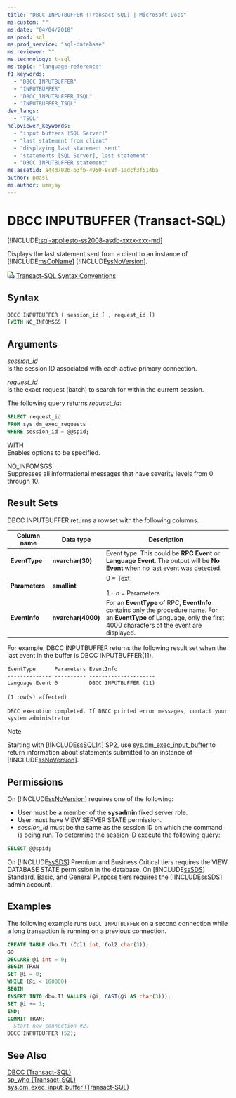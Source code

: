 ```yaml
---
title: "DBCC INPUTBUFFER (Transact-SQL) | Microsoft Docs"
ms.custom: ""
ms.date: "04/04/2018"
ms.prod: sql
ms.prod_service: "sql-database"
ms.reviewer: ""
ms.technology: t-sql
ms.topic: "language-reference"
f1_keywords: 
  - "DBCC INPUTBUFFER"
  - "INPUTBUFFER"
  - "DBCC_INPUTBUFFER_TSQL"
  - "INPUTBUFFER_TSQL"
dev_langs: 
  - "TSQL"
helpviewer_keywords: 
  - "input buffers [SQL Server]"
  - "last statement from client"
  - "displaying last statement sent"
  - "statements [SQL Server], last statement"
  - "DBCC INPUTBUFFER statement"
ms.assetid: a44d702b-b3fb-4950-8c8f-1adcf3f514ba
author: pmasl
ms.author: umajay
---
```

# DBCC INPUTBUFFER (Transact-SQL)
[!INCLUDE[tsql-appliesto-ss2008-asdb-xxxx-xxx-md](../../includes/tsql-appliesto-ss2008-asdb-xxxx-xxx-md.md)]

Displays the last statement sent from a client to an instance of [!INCLUDE[msCoName](../../includes/msconame-md.md)] [!INCLUDE[ssNoVersion](../../includes/ssnoversion-md.md)].
  
![Topic link icon](../../database-engine/configure-windows/media/topic-link.gif "Topic link icon") [Transact-SQL Syntax Conventions](../../t-sql/language-elements/transact-sql-syntax-conventions-transact-sql.md)
  
## Syntax  
  
```sql
DBCC INPUTBUFFER ( session_id [ , request_id ])  
[WITH NO_INFOMSGS ]  
```  
  
## Arguments  
*session_id*  
Is the session ID associated with each active primary connection.  
  
*request_id*  
Is the exact request (batch) to search for within the current session.  

The following query returns *request_id*:  
```sql
SELECT request_id   
FROM sys.dm_exec_requests   
WHERE session_id = @@spid;  
```  
WITH  
Enables options to be specified.  
  
NO_INFOMSGS  
Suppresses all informational messages that have severity levels from 0 through 10.  
  
## Result Sets  
DBCC INPUTBUFFER returns a rowset with the following columns.
  
|Column name|Data type|Description|  
|-----------------|---------------|-----------------|  
|**EventType**|**nvarchar(30)**|Event type. This could be **RPC Event** or **Language Event**. The output will be **No Event** when no last event was detected.|  
|**Parameters**|**smallint**|0 = Text<br /><br /> 1- *n* = Parameters|  
|**EventInfo**|**nvarchar(4000)**|For an **EventType** of RPC, **EventInfo** contains only the procedure name. For an **EventType** of Language, only the first 4000 characters of the event are displayed.|  
  
For example, DBCC INPUTBUFFER returns the following result set when the last event in the buffer is DBCC INPUTBUFFER(11).
  
```
EventType      Parameters EventInfo               
-------------- ---------- ---------------------   
Language Event 0          DBCC INPUTBUFFER (11)  
  
(1 row(s) affected)  
  
DBCC execution completed. If DBCC printed error messages, contact your system administrator.  
```  

> [!NOTE]
> Starting with [!INCLUDE[ssSQL14](../../includes/sssql14-md.md)] SP2, use [sys.dm_exec_input_buffer](../../relational-databases/system-dynamic-management-views/sys-dm-exec-input-buffer-transact-sql.md) to return information about statements submitted to an instance of [!INCLUDE[ssNoVersion](../../includes/ssnoversion-md.md)].

## Permissions  
On [!INCLUDE[ssNoVersion](../../includes/ssnoversion-md.md)] requires one of the following:
-   User must be a member of the **sysadmin** fixed server role.  
-   User must have VIEW SERVER STATE permission.  
-   *session_id* must be the same as the session ID on which the command is being run. To determine the session ID execute the following query:  
  
```sql
SELECT @@spid;  
```
  
On [!INCLUDE[ssSDS](../../includes/sssds-md.md)] Premium and Business Critical tiers requires the VIEW DATABASE STATE permission in the database. On [!INCLUDE[ssSDS](../../includes/sssds-md.md)] Standard, Basic, and General Purpose tiers requires the [!INCLUDE[ssSDS](../../includes/sssds-md.md)] admin account.
  
## Examples  
The following example runs `DBCC INPUTBUFFER` on a second connection while a long transaction is running on a previous connection.
  
```sql
CREATE TABLE dbo.T1 (Col1 int, Col2 char(3));  
GO  
DECLARE @i int = 0;  
BEGIN TRAN  
SET @i = 0;  
WHILE (@i < 100000)  
BEGIN  
INSERT INTO dbo.T1 VALUES (@i, CAST(@i AS char(3)));  
SET @i += 1;  
END;  
COMMIT TRAN;  
--Start new connection #2.  
DBCC INPUTBUFFER (52);  
```  

## See Also  
[DBCC &#40;Transact-SQL&#41;](../../t-sql/database-console-commands/dbcc-transact-sql.md)  
[sp_who &#40;Transact-SQL&#41;](../../relational-databases/system-stored-procedures/sp-who-transact-sql.md)  
[sys.dm_exec_input_buffer &#40;Transact-SQL&#41;](../../relational-databases/system-dynamic-management-views/sys-dm-exec-input-buffer-transact-sql.md)
  
  

